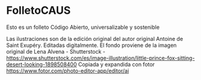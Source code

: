 # FolletoCAUS
Esto es un folleto Código Abierto, universalizable y sostenible

Las ilustraciones son de la edición original del autor original Antoine de Saint Exupéry. Editadas digitalmente.
El fondo proviene de la imagen original de Lena Alvena - Shutterstock - https://www.shutterstock.com/es/image-illustration/little-prince-fox-sitting-desert-looking-1898508400
Copiada y expandida con fotor https://www.fotor.com/photo-editor-app/editor/ai
